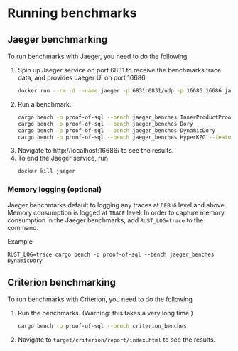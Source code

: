 # Running benchmarks

## Jaeger benchmarking

To run benchmarks with Jaeger, you need to do the following

1. Spin up Jaeger service on port 6831 to receive the benchmarks trace data, and provides Jaeger UI on port 16686.
    ```bash
    docker run --rm -d --name jaeger -p 6831:6831/udp -p 16686:16686 jaegertracing/all-in-one:1.62.0
    ```
2. Run a benchmark.
    ```bash
    cargo bench -p proof-of-sql --bench jaeger_benches InnerProductProof
    cargo bench -p proof-of-sql --bench jaeger_benches Dory
    cargo bench -p proof-of-sql --bench jaeger_benches DynamicDory
    cargo bench -p proof-of-sql --bench jaeger_benches HyperKZG --features="hyperkzg"
    ```
3. Navigate to http://localhost:16686/ to see the results.
4. To end the Jaeger service, run
    ```bash
    docker kill jaeger
    ```

### Memory logging (optional)

Jaeger benchmarks default to logging any traces at `DEBUG` level and above. Memory consumption is logged at `TRACE` level. In order to capture memory consumption in the Jaeger benchmarks, add `RUST_LOG=trace` to the command.

Example
```
RUST_LOG=trace cargo bench -p proof-of-sql --bench jaeger_benches DynamicDory
```

## Criterion benchmarking

To run benchmarks with Criterion, you need to do the following

1. Run the benchmarks. (Warning: this takes a very long time.)
    ```bash
    cargo bench -p proof-of-sql --bench criterion_benches
    ```
2. Navigate to `target/criterion/report/index.html` to see the results.